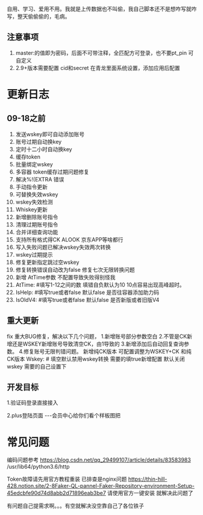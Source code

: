 自用、学习、爱用不用。我就是上传数据也不叫偷，我自己脚本还不是想咋写就咋写，整天偷偷偷的，毛病。

## 注意事项

 1. master:的值即为密码，后面不可带注释，全匹配方可登录，也不要pt_pin 可自定义
  2. 2.9+版本需要配置    cid和secret 在青龙里面系统设置，添加应用后配置

# 更新日志

## 09-18之前

  1. 发送wskey即可自动添加账号
  2. 账号过期自动换key
  3. 定时十二小时自动换key
  4. 缓存token
  5. 批量绑定wskey
  6. 多容器 token缓存过期问题修复
  7. 解决%!(EXTRA 错误
  8. 手动指令更新
  9. 可替换失效wskey
  10. wskey失效检测
  11. Whiskey更新
  12. 新增删除账号指令
  13. 清理过期账号指令
  14. 合并详细查询功能
  15. 支持所有格式得CK  ALOOK  京东APP等啥都行
  16. 写入失败问题已解决wskey失效两次转换
  17. wskey过期提示
  18. 修复更新指定跳过空wskey
  19. 修复转换错误自动改为false 修复七次无限转换问题
  20. 新增 AtTime参数 不配置导致失败得别怪我
  21. AtTime:  #填写1-12之间的数  填错自负默认为10  10点容易出现高峰超时。
  22. IsHelp:   #填写true或者false  默认false 是否往容器添加助力码
  23. IsOldV4: #填写true或者false  默认false  是否新版或者旧版V4

## 重大更新

fix 重大BUG修复，解决以下几个问题，
1.新增账号部分参数空白
2.不管是CK新增还是WSKEY新增账号导致清空CK，由1导致的
3.新增添加后自动回复查询参数。
4.修复账号无限判错问题。
新增纯CK版本 可配置调整为WSKEY+CK  和纯CK版本
Wskey: # 填空默认禁用wskey转换 需要的填true新增配置 默认关闭wskey
需要的自己设置下



## 开发目标

1.验证码登录直接接入

2.plus登陆页面 ---会员中心给你们看个样板图把



# 常见问题

编码问题参考
https://blog.csdn.net/qq_29499107/article/details/83583983
/usr/lib64/python3.6/http

Token故障请先用官方教程重装  已排查是nginx问题
https://thin-hill-428.notion.site/2-8Faker-QL-pannel-Faker-Repository-environment-Setup-45edcbfe90d74d8abb2d71896eab3be7
请使用官方一键安装 就解决此问题了




有问题自己提需求啊。。。有空就解决没空靠自己了各位铁子

